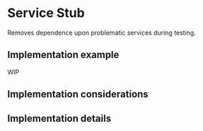 # Service Stub

Removes dependence upon problematic services during testing.

## Implementation example

WIP

## Implementation considerations

## Implementation details
